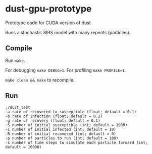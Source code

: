 # dust-gpu-prototype
Prototype code for CUDA version of dust

Runs a stochastic SIRS model with many repeats (particles).

## Compile

Run `make`. 

For debugging `make DEBUG=1`. For profiling `make PROFILE=1`.

`make clean && make` to recompile.

## Run

```
./dust_test
-a rate of recovered to susceptible (float; default = 0.1)
-b rate of infection (float; default = 0.2)
-g rate of recovery (float; default = 0.1)
-S number of initial susceptible (int; default = 1000)
-I number of initial infected (int; default = 10)
-R number of initial recovered (int; default = 0)
-p number of particles to run (int; default = 100)
-s number of time steps to simulate each particle forward (int; default = 10000)
```
